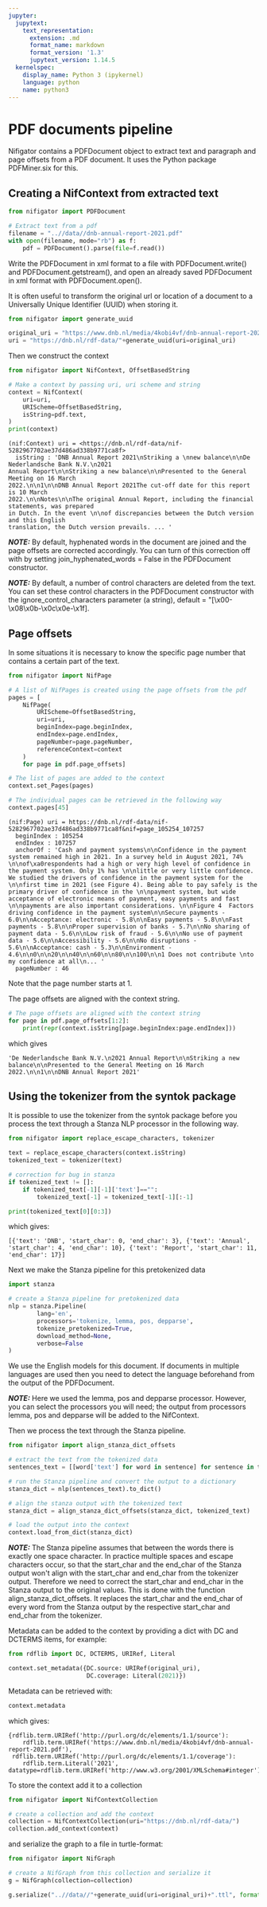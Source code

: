 ```yaml
---
jupyter:
  jupytext:
    text_representation:
      extension: .md
      format_name: markdown
      format_version: '1.3'
      jupytext_version: 1.14.5
  kernelspec:
    display_name: Python 3 (ipykernel)
    language: python
    name: python3
---
```


# PDF documents pipeline

Nifigator contains a PDFDocument object to extract text and paragraph and page offsets from a PDF document. It uses the Python package PDFMiner.six for this.

## Creating a NifContext from extracted text

```python
from nifigator import PDFDocument

# Extract text from a pdf
filename = "..//data//dnb-annual-report-2021.pdf"
with open(filename, mode="rb") as f:
    pdf = PDFDocument().parse(file=f.read())
```

Write the PDFDocument in xml format to a file with PDFDocument.write() and PDFDocument.getstream(), and open an already saved PDFDocument in xml format with PDFDocument.open().

It is often useful to transform the original url or location of a document to a Universally Unique Identifier (UUID) when storing it.

```python
from nifigator import generate_uuid

original_uri = "https://www.dnb.nl/media/4kobi4vf/dnb-annual-report-2021.pdf"
uri = "https://dnb.nl/rdf-data/"+generate_uuid(uri=original_uri)
```

Then we construct the context

```python
from nifigator import NifContext, OffsetBasedString

# Make a context by passing uri, uri scheme and string
context = NifContext(
    uri=uri,
    URIScheme=OffsetBasedString,
    isString=pdf.text,
)
print(context)
```

```console
(nif:Context) uri = <https://dnb.nl/rdf-data/nif-5282967702ae37d486ad338b9771ca8f>
  isString : 'DNB Annual Report 2021\nStriking a \nnew balance\n\nDe Nederlandsche Bank N.V.\n2021
Annual Report\n\nStriking a new balance\n\nPresented to the General Meeting on 16 March
2022.\n\n1\n\nDNB Annual Report 2021The cut-off date for this report is 10 March
2022.\n\nNotes\n\nThe original Annual Report, including the financial statements, was prepared
in Dutch. In the event \n\nof discrepancies between the Dutch version and this English
translation, the Dutch version prevails. ... '
```


**_NOTE:_** By default, hyphenated words in the document are joined and the page offsets are corrected accordingly. You can turn of this correction off with by setting join_hyphenated_words = False in the PDFDocument constructor.

**_NOTE:_** By default, a number of control characters are deleted from the text. You can set these control characters in the PDFDocument constructor with the ignore_control_characters parameter (a string), default = "[\x00-\x08\x0b-\x0c\x0e-\x1f].


## Page offsets

In some situations it is necessary to know the specific page number that contains a certain part of the text.

```python
from nifigator import NifPage

# A list of NifPages is created using the page offsets from the pdf
pages = [
    NifPage(
        URIScheme=OffsetBasedString,
        uri=uri,
        beginIndex=page.beginIndex,
        endIndex=page.endIndex,
        pageNumber=page.pageNumber,
        referenceContext=context
    )
    for page in pdf.page_offsets]

# The list of pages are added to the context
context.set_Pages(pages)
```

```python
# The individual pages can be retrieved in the following way
context.pages[45]
```

```console
(nif:Page) uri = https://dnb.nl/rdf-data/nif-5282967702ae37d486ad338b9771ca8f&nif=page_105254_107257
  beginIndex : 105254
  endIndex : 107257
  anchorOf : 'Cash and payment systems\n\nConfidence in the payment system remained high in 2021. In a survey held in August 2021, 74% \n\nof\xa0respondents had a high or very high level of confidence in the payment system. Only 1% has \n\nlittle or very little confidence. We studied the drivers of confidence in the payment system for the \n\nfirst time in 2021 (see Figure 4). Being able to pay safely is the primary driver of confidence in the \n\npayment system, but wide acceptance of electronic means of payment, easy payments and fast \n\npayments are also important considerations. \n\nFigure 4  Factors driving confidence in the payment system\n\nSecure payments - 6.0\n\nAcceptance: electronic - 5.8\n\nEasy payments - 5.8\n\nFast payments - 5.8\n\nProper supervision of banks - 5.7\n\nNo sharing of payment data - 5.6\n\nLow risk of fraud - 5.6\n\nNo use of payment data - 5.6\n\nAccessibility - 5.6\n\nNo disruptions - 5.6\n\nAcceptance: cash - 5.3\n\nEnvironment - 4.6\n\n0\n\n20\n\n40\n\n60\n\n80\n\n100\n\n1 Does not contribute \nto my confidence at all\n... '
  pageNumber : 46
```


Note that the page number starts at 1.

The page offsets are aligned with the context string. 

```python
# The page offsets are aligned with the context string
for page in pdf.page_offsets[1:2]:
    print(repr(context.isString[page.beginIndex:page.endIndex]))
```

which gives

```console
'De Nederlandsche Bank N.V.\n2021 Annual Report\n\nStriking a new balance\n\nPresented to the General Meeting on 16 March 2022.\n\n1\n\nDNB Annual Report 2021'
```


## Using the tokenizer from the syntok package


It is possible to use the tokenizer from the syntok package before you process the text through a Stanza NLP processor in the following way.

```python
from nifigator import replace_escape_characters, tokenizer

text = replace_escape_characters(context.isString)
tokenized_text = tokenizer(text)

# correction for bug in stanza
if tokenized_text != []:
    if tokenized_text[-1][-1]['text']=="":
        tokenized_text[-1] = tokenized_text[-1][:-1]
```

```python
print(tokenized_text[0][0:3])
```

which gives:

```console
[{'text': 'DNB', 'start_char': 0, 'end_char': 3}, {'text': 'Annual', 'start_char': 4, 'end_char': 10}, {'text': 'Report', 'start_char': 11, 'end_char': 17}]
```


Next we make the Stanza pipeline for this pretokenized data

```python
import stanza

# create a Stanza pipeline for pretokenized data
nlp = stanza.Pipeline(
        lang='en', 
        processors='tokenize, lemma, pos, depparse', 
        tokenize_pretokenized=True,
        download_method=None,
        verbose=False
)
```

We use the English models for this document. If documents in multiple languages are used then you need to detect the language beforehand from the output of the PDFDocument.

**_NOTE:_** Here we used the lemma, pos and depparse processor. However, you can select the processors you will need; the output from processors lemma, pos and depparse will be added to the NifContext.


Then we process the text through the Stanza pipeline.

```python
from nifigator import align_stanza_dict_offsets

# extract the text from the tokenized data
sentences_text = [[word['text'] for word in sentence] for sentence in tokenized_text]

# run the Stanza pipeline and convert the output to a dictionary
stanza_dict = nlp(sentences_text).to_dict()

# align the stanza output with the tokenized text
stanza_dict = align_stanza_dict_offsets(stanza_dict, tokenized_text)

# load the output into the context
context.load_from_dict(stanza_dict)
```

**_NOTE:_** The Stanza pipeline assumes that between the words there is exactly one space character. In practice multiple spaces and escape characters occur, so that the start_char and the end_char of the Stanza output won't align with the start_char and end_char from the tokenizer output. Therefore we need to correct the start_char and end_char in the Stanza output to the original values. This is done with the function align_stanza_dict_offsets. It replaces the start_char and the end_char of every word from the Stanza output by the respective start_char and end_char from the tokenizer.


Metadata can be added to the context by providing a dict with DC and DCTERMS items, for example:

```python
from rdflib import DC, DCTERMS, URIRef, Literal

context.set_metadata({DC.source: URIRef(original_uri),
                      DC.coverage: Literal(2021)})
```

Metadata can be retrieved with:

```python
context.metadata
```

which gives:

```console
{rdflib.term.URIRef('http://purl.org/dc/elements/1.1/source'): 
    rdflib.term.URIRef('https://www.dnb.nl/media/4kobi4vf/dnb-annual-report-2021.pdf'),
 rdflib.term.URIRef('http://purl.org/dc/elements/1.1/coverage'): 
    rdflib.term.Literal('2021', datatype=rdflib.term.URIRef('http://www.w3.org/2001/XMLSchema#integer'))}
```


To store the context add it to a collection

```python
from nifigator import NifContextCollection

# create a collection and add the context
collection = NifContextCollection(uri="https://dnb.nl/rdf-data/")
collection.add_context(context)
```

and serialize the graph to a file in turtle-format:

```python
from nifigator import NifGraph

# create a NifGraph from this collection and serialize it 
g = NifGraph(collection=collection)

g.serialize("..//data//"+generate_uuid(uri=original_uri)+".ttl", format="turtle")
```

```python

```
